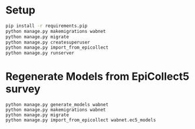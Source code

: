 # Setup

```bash
pip install -r requirements.pip
python manage.py makemigrations wabnet
python manage.py migrate
python manage.py createsuperuser
python manage.py import_from_epicollect
python manage.py runserver
```

# Regenerate Models from EpiCollect5 survey

```
python manage.py generate_models wabnet
python manage.py makemigrations wabnet
python manage.py migrate
python manage.py import_from_epicollect wabnet.ec5_models
```
